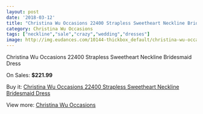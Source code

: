 ```yaml
---
layout: post
date: '2018-03-12'
title: "Christina Wu Occasions 22400 Strapless Sweetheart Neckline Bridesmaid Dress"
category: Christina Wu Occasions
tags: ["neckline","sale","crazy","wedding","dresses"]
image: http://img.eudances.com/10144-thickbox_default/christina-wu-occasions-22400-strapless-sweetheart-neckline-bridesmaid-dress.jpg
---
```

Christina Wu Occasions 22400 Strapless Sweetheart Neckline Bridesmaid Dress

On Sales: **$221.99**
<a href="https://www.eudances.com/en/christina-wu-occasions/3325-christina-wu-occasions-22400-strapless-sweetheart-neckline-bridesmaid-dress.html"><amp-img layout="responsive" width="600" height="600" src="//img.eudances.com/10144-thickbox_default/christina-wu-occasions-22400-strapless-sweetheart-neckline-bridesmaid-dress.jpg" alt="Christina Wu Occasions 22400 Strapless Sweetheart Neckline Bridesmaid Dress 0" /></a>
<a href="https://www.eudances.com/en/christina-wu-occasions/3325-christina-wu-occasions-22400-strapless-sweetheart-neckline-bridesmaid-dress.html"><amp-img layout="responsive" width="600" height="600" src="//img.eudances.com/10147-thickbox_default/christina-wu-occasions-22400-strapless-sweetheart-neckline-bridesmaid-dress.jpg" alt="Christina Wu Occasions 22400 Strapless Sweetheart Neckline Bridesmaid Dress 1" /></a>
<a href="https://www.eudances.com/en/christina-wu-occasions/3325-christina-wu-occasions-22400-strapless-sweetheart-neckline-bridesmaid-dress.html"><amp-img layout="responsive" width="600" height="600" src="//img.eudances.com/10146-thickbox_default/christina-wu-occasions-22400-strapless-sweetheart-neckline-bridesmaid-dress.jpg" alt="Christina Wu Occasions 22400 Strapless Sweetheart Neckline Bridesmaid Dress 2" /></a>
<a href="https://www.eudances.com/en/christina-wu-occasions/3325-christina-wu-occasions-22400-strapless-sweetheart-neckline-bridesmaid-dress.html"><amp-img layout="responsive" width="600" height="600" src="//img.eudances.com/10145-thickbox_default/christina-wu-occasions-22400-strapless-sweetheart-neckline-bridesmaid-dress.jpg" alt="Christina Wu Occasions 22400 Strapless Sweetheart Neckline Bridesmaid Dress 3" /></a>

Buy it: [Christina Wu Occasions 22400 Strapless Sweetheart Neckline Bridesmaid Dress](https://www.eudances.com/en/christina-wu-occasions/3325-christina-wu-occasions-22400-strapless-sweetheart-neckline-bridesmaid-dress.html "Christina Wu Occasions 22400 Strapless Sweetheart Neckline Bridesmaid Dress")

View more: [Christina Wu Occasions](https://www.eudances.com/en/59-christina-wu-occasions "Christina Wu Occasions")